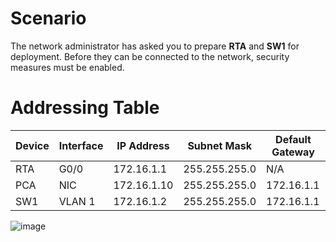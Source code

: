# Scenario
The network administrator has asked you to prepare **RTA** and **SW1** for deployment. Before they can be connected to the network, security measures must be enabled. 

# Addressing Table
<body>
    <div>
        <table>
            <thead>
                <tr>
                    <th>Device</th>
                    <th>Interface</th>
                    <th>IP Address</th>
                    <th>Subnet Mask</th>
                    <th>Default Gateway</th>
                </tr>
            </thead>
            <tbody>
                <tr>
                    <td>RTA</td>
                    <td>G0/0</td>
                    <td>172.16.1.1</td>
                    <td>255.255.255.0</td>
                    <td>N/A</td>
                </tr>
               <tr>
                    <td>PCA</td>
                    <td>NIC</td>
                    <td>172.16.1.10</td>
                    <td>255.255.255.0</td>
                    <td>172.16.1.1</td>
                </tr>
                <tr>
                    <td>SW1</td>
                    <td>VLAN 1</td>
                    <td>172.16.1.2</td>
                    <td>255.255.255.0</td>
                    <td>172.16.1.1</td>
                </tr>
            </tbody>
        </table>
    </div>
</body>

![image](https://github.com/user-attachments/assets/dad2f33a-ec18-43b6-b83c-677b3a540ab1)

